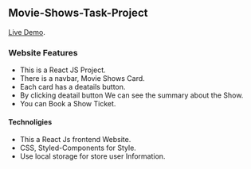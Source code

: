 ## Movie-Shows-Task-Project


 [Live Demo](https://movie-shows-website.netlify.app/).


### Website Features
- This is a React JS Project.
- There is a navbar, Movie Shows Card.
- Each card has a deatails button.
- By clicking deatail button We can see the summary about the Show.
- You can Book a Show Ticket.

#### Technoligies
- This a React Js  frontend Website.
- CSS, Styled-Components for Style.
- Use local storage for store user Information.





